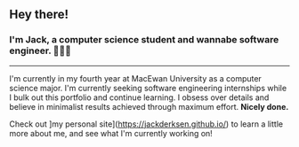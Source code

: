## Hey there!
### I'm Jack, a computer science student and wannabe software engineer. 👨🏼‍💻

---

I'm currently in my fourth year at MacEwan University as a computer science major. I'm currently seeking software engineering internships while I bulk out this portfolio and continue learning.
I obsess over details and believe in minimalist results achieved through maximum effort. **Nicely done.**

Check out ]my personal site](https://jackderksen.github.io/) to learn a little more about me, and see what I'm currently working on!
